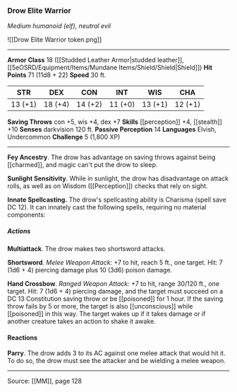 ### Drow Elite Warrior
_Medium humanoid (elf), neutral evil_

![[Drow Elite Warrior token.png]]




---

**Armor Class** 18 ([[Studded Leather Armor|studded leather]], [[5eOSRD/Equipment/Items/Mundane Items/Shield/Shield|Shield]])
**Hit Points** 71 (11d8 + 22)
**Speed** 30 ft.

| STR     | DEX     | CON     | INT     | WIS     | CHA     |
|---------|---------|---------|---------|---------|---------|
| 13 (+1) | 18 (+4) | 14 (+2) | 11 (+0) | 13 (+1) | 12 (+1) |

**Saving Throws** con +5, wis +4, dex +7
**Skills** [[perception]] +4, [[stealth]] +10
**Senses** darkvision 120 ft.
**Passive Perception** 14
**Languages** Elvish, Undercommon
**Challenge** 5 (1,800 XP)

---

**Fey Ancestry**. The drow has advantage on saving throws against being [[charmed]], and magic can't put the drow to sleep.

**Sunlight Sensitivity**. While in sunlight, the drow has disadvantage on attack rolls, as well as on Wisdom ([[Perception]]) checks that rely on sight.

**Innate Spellcasting.** The drow's spellcasting ability is Charisma (spell save DC 12). It can innately cast the following spells, requiring no material components:

##### Actions
**Multiattack**. The drow makes two shortsword attacks.

**Shortsword**. _Melee Weapon Attack:_ +7 to hit, reach 5 ft., one target. Hit: 7 (1d6 + 4) piercing damage plus 10 (3d6) poison damage.

**Hand Crossbow**. _Ranged Weapon Attack:_ +7 to hit, range 30/120 ft., one target. Hit: 7 (1d6 + 4) piercing damage, and the target must succeed on a DC 13 Constitution saving throw or be [[poisoned]] for 1 hour. If the saving throw fails by 5 or more, the target is also [[unconscious]] while [[poisoned]] in this way. The target wakes up if it takes damage or if another creature takes an action to shake it awake.

#### Reactions
**Parry**. The drow adds 3 to its AC against one melee attack that would hit it. To do so, the drow must see the attacker and be wielding a melee weapon.


---

Source: [[MM]], page 128